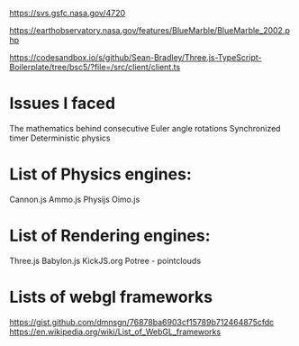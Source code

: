 https://svs.gsfc.nasa.gov/4720

https://earthobservatory.nasa.gov/features/BlueMarble/BlueMarble_2002.php

https://codesandbox.io/s/github/Sean-Bradley/Three.js-TypeScript-Boilerplate/tree/bsc5/?file=/src/client/client.ts




# Issues I faced
The mathematics behind consecutive Euler angle rotations
Synchronized timer
Deterministic physics

# List of Physics engines:
Cannon.js
Ammo.js
Physijs
Oimo.js

# List of Rendering engines:
Three.js
Babylon.js
KickJS.org
Potree - pointclouds

# Lists of webgl frameworks
https://gist.github.com/dmnsgn/76878ba6903cf15789b712464875cfdc
https://en.wikipedia.org/wiki/List_of_WebGL_frameworks
